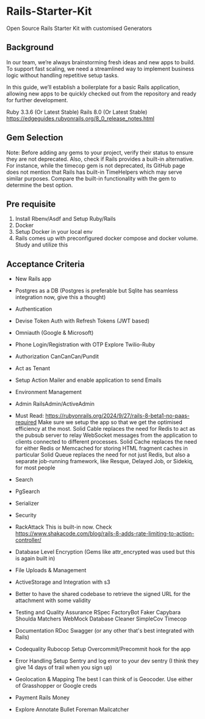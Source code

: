 # Rails-Starter-Kit
Open Source Rails Starter Kit with customised Generators

## Background

In our team, we’re always brainstorming fresh ideas and new apps to build. To support fast scaling, we need a streamlined way to implement business logic without handling repetitive setup tasks.

In this guide, we’ll establish a boilerplate for a basic Rails application, allowing new apps to be quickly checked out from the repository and ready for further development.

Ruby 3.3.6 (Or Latest Stable)
Rails 8.0 (Or Latest Stable)
https://edgeguides.rubyonrails.org/8_0_release_notes.html

## Gem Selection

Note: Before adding any gems to your project, verify their status to ensure they are not deprecated. Also, check if Rails provides a built-in alternative.
For instance, while the timecop gem is not deprecated, its GitHub page does not mention that Rails has built-in TimeHelpers which may serve similar purposes. Compare the built-in functionality with the gem to determine the best option.

## Pre requisite
1. Install Rbenv/Asdf and Setup Ruby/Rails
1. Docker
1. Setup Docker in your local env
1. Rails comes up with preconfigured docker compose and docker volume. Study and utilize this

## Acceptance Criteria

* New Rails app
* Postgres as a DB (Postgres is preferable but Sqlite has seamless integration now, give this a thought)
* Authentication
* Devise Token Auth with Refresh Tokens (JWT based)
* Omniauth (Google & Microsoft)
* Phone Login/Registration with OTP
  Explore Twilio-Ruby
* Authorization
  CanCanCan/Pundit
* Act as Tenant
* Setup Action Mailer and enable application to send Emails
* Environment Management
* Admin
RailsAdmin/ActiveAdmin

* Must Read: https://rubyonrails.org/2024/9/27/rails-8-beta1-no-paas-required Make sure we setup the app so that we get the optimised efficiency at the most.
Solid Cable replaces the need for Redis to act as the pubsub server to relay WebSocket messages from the application to clients connected to different processes.
Solid Cache replaces the need for either Redis or Memcached for storing HTML fragment caches in particular
Solid Queue replaces the need for not just Redis, but also a separate job-running framework, like Resque, Delayed Job, or Sidekiq, for most people

* Search
* PgSearch
* Serializer
* Security
* RackAttack
This is built-in now. Check https://www.shakacode.com/blog/rails-8-adds-rate-limiting-to-action-controller/

* Database Level Encryption (Gems like attr_encrypted was used but this is again built in)
* File Uploads & Management
* ActiveStorage and Integration with s3
* Better to have the shared codebase to retrieve the signed URL for the attachment with some validity
* Testing and Quality Assurance
RSpec
FactoryBot
Faker
Capybara
Shoulda Matchers
WebMock
Database Cleaner
SimpleCov
Timecop

* Documentation
RDoc
Swagger (or any other that's best integrated with Rails)

* Codequality
Rubocop
Setup Overcommit/Precommit hook for the app

* Error Handling
Setup Sentry and log error to your dev sentry (I think they give 14 days of trail when you sign up)

* Geolocation & Mapping
The best I can think of is Geocoder. Use either of Grasshopper or Google creds

* Payment
Rails Money

* Explore
Annotate
Bullet
Foreman
Mailcatcher

